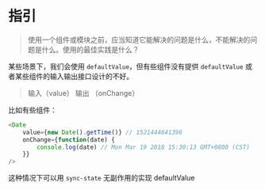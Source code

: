 # 指引

> 使用一个组件或模块之前，应当知道它能解决的问题是什么，不能解决的问题是什么。使用的最佳实践是什么？

<!--
示例：

`button.react` 实现了按钮常见的视觉风格，实心、空心、虚线、禁用、加载中、按钮组、图标按钮。默认提供了三种尺寸。

但是不同项目的按钮视觉风格都不一样，不可能项目中直接使用 `button.react` 提供的样式。所以 `button.react` 提供了自定义样式的方式。通过修改格式清晰的 `less` 文件改变视觉风格。只需要修改几个变量，就可以与使用者项目中的按钮样式一致。

并且提供了优雅的 API，使用者不需要重新设计调用按钮的 API。常见的按钮类型 `button.react` 都已考虑到。

-->


某些场景下，我们会使用 `defaultValue`，但有些组件没有提供 `defaultValue` 或者某些组件的输入输出接口设计的不好。

> 输入（value） 输出 （onChange）

比如有些组件：

```js
<Date
    value={new Date().getTime()} // 1521444641396
    onChange={function(date) {
        console.log(date) // Mon Mar 19 2018 15:30:13 GMT+0800 (CST)
    }}
/>
```

这种情况下可以用 `sync-state` 无副作用的实现 defaultValue
